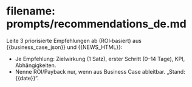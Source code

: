 # filename: prompts/recommendations_de.md
Leite 3 priorisierte Empfehlungen ab (ROI‑basiert) aus {{business_case_json}} und {{NEWS_HTML}}:
- Je Empfehlung: Zielwirkung (1 Satz), erster Schritt (0–14 Tage), KPI, Abhängigkeiten.
- Nenne ROI/Payback nur, wenn aus Business Case ableitbar.
„Stand: {{date}}“.
